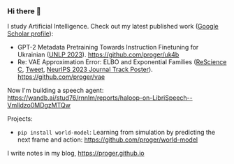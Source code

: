 ### Hi there 👋

I study Artificial Intelligence. Check out my latest published work ([Google Scholar profile](https://scholar.google.com/citations?user=03tssc4AAAAJ)):

- GPT-2 Metadata Pretraining Towards Instruction Finetuning for Ukrainian ([UNLP 2023](https://unlp.org.ua)). https://github.com/proger/uk4b
- Re: VAE Approximation Error: ELBO and Exponential Families ([ReScience C](https://zenodo.org/record/8173745), [Tweet](https://twitter.com/darkproger/status/1691755047145673029), [NeurIPS 2023 Journal Track Poster](https://nips.cc/virtual/2023/events/journal_track_2023)). https://github.com/proger/vae

Now I'm building a speech agent: https://wandb.ai/stud76/rnnlm/reports/haloop-on-LibriSpeech--Vmlldzo0MDgzMTQw

Projects:

- `pip install world-model`: Learning from simulation by predicting the next frame and action: https://github.com/proger/world-model

I write notes in my blog, https://proger.github.io
